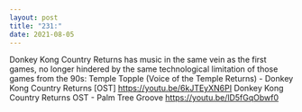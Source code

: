 ```yaml
---
layout: post
title: "231:"
date: 2021-08-05
---
```


Donkey Kong Country Returns has music in the same vein as the first games, no longer hindered by the same technological limitation of those games from the 90s:
 Temple Topple (Voice of the Temple Returns) - Donkey Kong Country Returns [OST]
https://youtu.be/6kJTEyXN6PI
 Donkey Kong Country Returns OST - Palm Tree Groove
https://youtu.be/lD5fGqObwf0
